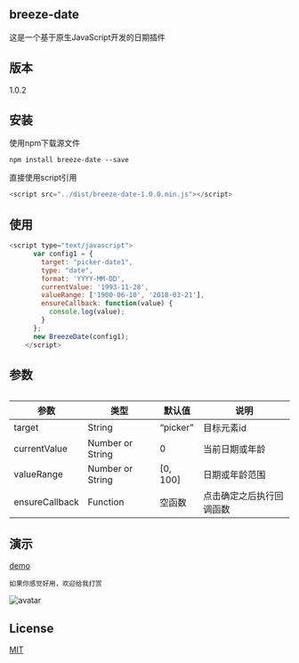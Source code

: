 
## breeze-date

这是一个基于原生JavaScript开发的日期插件

## 版本

1.0.2

## 安装

使用npm下载源文件


```
npm install breeze-date --save
```

直接使用script引用

```js
<script src="../dist/breeze-date-1.0.0.min.js"></script>
```

## 使用

```js
<script type="text/javascript">
      var config1 = {
        target: "picker-date1",
        type: "date",
        format: 'YYYY-MM-DD',
        currentValue: '1993-11-28',
        valueRange: ['1900-06-10', '2018-03-21'],
        ensureCallback: function(value) {
          console.log(value);
        }
      };
      new BreezeDate(config1);
    </script>
```

## 参数
```
```

|        参数       |   类型   | 默认值  |             说明             |
|-------------------|----------|----------|-------------------------------------|
| target              | String    | “picker”       | 目标元素id          |
| currentValue             | Number or String   | 0      | 当前日期或年龄 |
| valueRange       | Number or String   | [0, 100]   | 日期或年龄范围          |
| ensureCallback       | Function   | 空函数   | 点击确定之后执行回调函数          |

## 演示

[demo](https://breeze55.github.io/breeze-date/example/index.html)

```
如果你感觉好用，欢迎给我打赏
```
![avatar](https://raw.githubusercontent.com/breeze55/static/master/breeze.png)

## License
[MIT](https://github.com/breeze55/breeze-date/blob/master/LICENSE)
